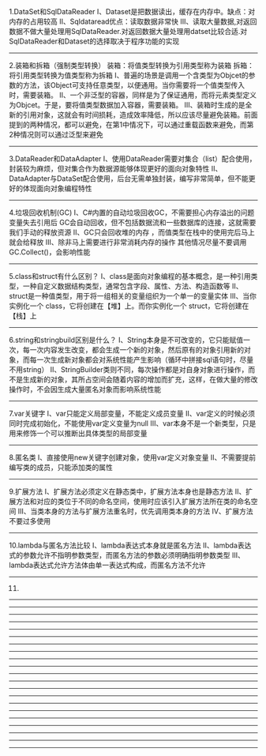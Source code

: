1.DataSet和SqlDataReader
Ⅰ、Dataset是把数据读出，缓存在内存中。缺点：对内存的占用较高
Ⅱ、Sqldataread优点：读取数据非常快
Ⅲ、读取大量数据,对返回数据不做大量处理用SqlDataReader.对返回数据大量处理用datset比较合适.对SqlDataReader和Dataset的选择取决于程序功能的实现
**********************************************************************************************************************************************************
2.装箱和拆箱（强制类型转换）
装箱：将值类型转换为引用类型称为装箱
拆箱：将引用类型转换为值类型称为拆箱
Ⅰ、普遍的场景是调用一个含类型为Objcet的参数的方法，该Object可支持任意类型，以便通用。当你需要将一个值类型传入时，需要装箱。
Ⅱ、一个非泛型的容器，同样是为了保证通用，而将元素类型定义为Objcet。于是，要将值类型数据加入容器，需要装箱。
Ⅲ、装箱时生成的是全新的引用对象，这就会有时间损耗，造成效率降低，所以应该尽量避免装箱。前面提到的两种情况，都可以避免，在第1中情况下，可以通过重载函数来避免，而第2种情况则可以通过泛型来避免
**********************************************************************************************************************************************************
3.DataReader和DataAdapter
Ⅰ、使用DataReader需要对集合（list）配合使用，封装较为麻烦，但对集合作为数据源能够体现更好的面向对象特性
Ⅱ、DataAdapter与DataSet配合使用，后台无需单独封装，编写非常简单，但不能更好的体现面向对象编程特性
**********************************************************************************************************************************************************
4.垃圾回收机制(GC)
Ⅰ、C#内置的自动垃圾回收GC，不需要担心内存溢出的问题 变量失去引用后 GC会自动回收，但不包括数据流和一些数据库的连接，这就需要我们手动的释放资源
Ⅱ、GC只会回收堆的内存 ，而值类型在栈中的使用完后马上就会给释放
Ⅲ、除非马上需要进行非常消耗内存的操作 其他情况尽量不要调用GC.Collect()，会影响性能
**********************************************************************************************************************************************************
5.class和struct有什么区别？
Ⅰ、class是面向对象编程的基本概念，是一种引用类型，一种自定义数据结构类型，通常包含字段、属性、方法、构造函数等
Ⅱ、struct是一种值类型，用于将一组相关的变量组织为一个单一的变量实体
Ⅲ、当你实例化一个 class，它将创建在【堆】上。而你实例化一个 struct，它将创建在【栈】上
**********************************************************************************************************************************************************
6.string和stringbuild区别是什么？
Ⅰ、String本身是不可改变的，它只能赋值一次，每一次内容发生改变，都会生成一个新的对象，然后原有的对象引用新的对象，而每一次生成新对象都会对系统性能产生影响（循环中拼接sql语句时，尽量不用string）
Ⅱ、StringBuilder类则不同，每次操作都是对自身对象进行操作，而不是生成新的对象，其所占空间会随着内容的增加而扩充，这样，在做大量的修改操作时，不会因生成大量匿名对象而影响系统性能
**********************************************************************************************************************************************************
7.var关键字
Ⅰ、var只能定义局部变量，不能定义成员变量
Ⅱ、var定义的时候必须同时完成初始化，不能使用var定义变量为null
Ⅲ、var本身不是一个新类型，只是用来修饰一个可以推断出具体类型的局部变量
**********************************************************************************************************************************************************
8.匿名类
Ⅰ、直接使用new关键字创建对象，使用var定义对象变量
Ⅱ、不需要提前编写类的成员，只能添加类的属性
**********************************************************************************************************************************************************
9.扩展方法
Ⅰ、扩展方法必须定义在静态类中，扩展方法本身也是静态方法
Ⅱ、扩展方法和对应的类位于不同的命名空间，使用时应该引入扩展方法所在类的命名空间
Ⅲ、当类本身的方法与扩展方法重名时，优先调用类本身的方法
Ⅳ、扩展方法不要过多使用
**********************************************************************************************************************************************************
10.lambda与匿名方法比较
Ⅰ、lambda表达式本身就是匿名方法
Ⅱ、lambda表达式的参数允许不指明参数类型，而匿名方法的参数必须明确指明参数类型
Ⅲ、lambda表达式允许方法体由单一表达式构成，而匿名方法不允许
**********************************************************************************************************************************************************
11.
**********************************************************************************************************************************************************
**********************************************************************************************************************************************************
**********************************************************************************************************************************************************
**********************************************************************************************************************************************************
**********************************************************************************************************************************************************
**********************************************************************************************************************************************************
**********************************************************************************************************************************************************
**********************************************************************************************************************************************************
**********************************************************************************************************************************************************
**********************************************************************************************************************************************************
**********************************************************************************************************************************************************
**********************************************************************************************************************************************************
**********************************************************************************************************************************************************
**********************************************************************************************************************************************************
**********************************************************************************************************************************************************
**********************************************************************************************************************************************************
**********************************************************************************************************************************************************
**********************************************************************************************************************************************************
**********************************************************************************************************************************************************
**********************************************************************************************************************************************************
**********************************************************************************************************************************************************
